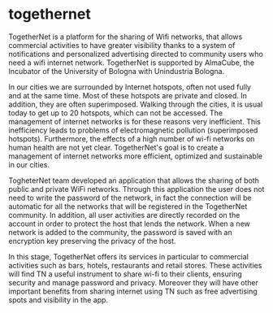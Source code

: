 
# togethernet

TogetherNet is a platform for the sharing of Wifi networks, that allows commercial activities to have greater visibility thanks to a system of notifications and personalized advertising directed to community users who need a wifi internet network.
TogetherNet is supported by AlmaCube, the Incubator of the University of Bologna with Unindustria Bologna.

In our cities we are surrounded by Internet hotspots, often not used fully and at the same time. Most of these hotspots are private and closed. In addition, they are often superimposed. Walking through the cities, it is usual today to get up to 20 hotspots, which can not be accessed. The management of internet networks is for these reasons very inefficient. This inefficiency leads to problems of electromagnetic pollution (superimposed hotspots). Furthermore, the effects of a high number of wi-fi networks on human health are not yet clear. TogetherNet's goal is to create a management of internet networks more efficient, optimized and sustainable in our cities.

TogheterNet team developed an application that allows the sharing of both public and private WiFi networks. Through this application the user does not need to write the password of the network, in fact the connection will be automatic for all the networks that will be registered in the TogetherNet community. In addition, all user activities are directly recorded on the account in order to protect the host that lends the network. When a new network is added to the community, the password is saved with an encryption key preserving the privacy of the host.

In this stage, TogetherNet offers its services in particular to commercial activities such as bars, hotels, restaurants and retail stores. These activities will find TN a useful instrument to share wi-fi to their clients, ensuring security and manage password and privacy. Moreover they will have other important benefits from sharing internet using TN such as free advertising spots and visibility in the app.
